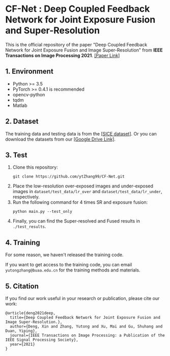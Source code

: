 # CF-Net : Deep Coupled Feedback Network for Joint Exposure Fusion and Super-Resolution
This is the official repository of the paper "Deep Coupled Feedback Network for Joint Exposure Fusion and Image Super-Resolution" from **IEEE Transactions on Image Processing 2021**. [[Paper Link]](https://ieeexplore.ieee.org/abstract/document/9357931, "Paper Link")

## 1. Environment
- Python >= 3.5
- PyTorch >= 0.4.1 is recommended
- opencv-python
- tqdm
- Matlab

## 2. Dataset
The training data and testing data is from the [[SICE dataset]](https://github.com/csjcai/SICE, "Official SICE"). Or you can download the datasets from our [[Google Drive Link]](https://drive.google.com/drive/folders/1Ik0D2pf93aLOlexevpAE5ftckMTQscZo?usp=sharing., "Ours").

## 3. Test
1. Clone this repository:
    ```
    git clone https://github.com/ytZhang99/CF-Net.git
    ```
2. Place the low-resolution over-exposed images and under-exposed images in `dataset/test_data/lr_over` and `dataset/test_data/lr_under`, respectively.
3. Run the following command for 4 times SR and exposure fusion:
    ```
    python main.py --test_only
    ```
4. Finally, you can find the Super-resolved and Fused results in `./test_results`.

## 4. Training
For some reason, we haven't released the training code.

If you want to get access to the training code, you can email `yutongzhang@buaa.edu.cn` for the training methods and materials. 

## 5. Citation
If you find our work useful in your research or publication, please cite our work:
```
@article{deng2021deep,
  title={Deep Coupled Feedback Network for Joint Exposure Fusion and Image Super-Resolution.},
  author={Deng, Xin and Zhang, Yutong and Xu, Mai and Gu, Shuhang and Duan, Yiping},
  journal={IEEE Transactions on Image Processing: a Publication of the IEEE Signal Processing Society},
  year={2021}
}
```
